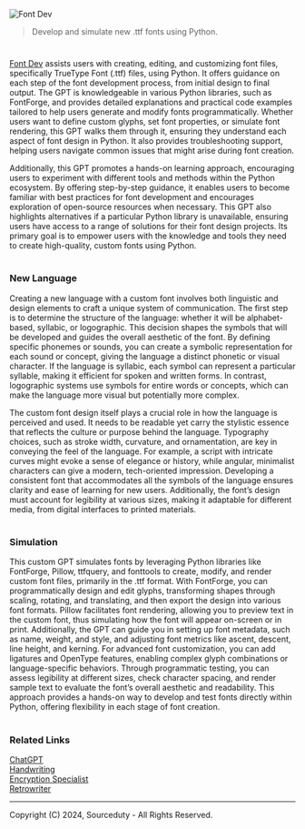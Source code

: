 ![Font Dev](https://github.com/user-attachments/assets/1337badb-44f5-481e-8fbc-c6cb8b511d71)

> Develop and simulate new .ttf fonts using Python.

#

[Font Dev](https://chatgpt.com/g/g-Q24l3Bj4E-font-dev) assists users with creating, editing, and customizing font files, specifically TrueType Font (.ttf) files, using Python. It offers guidance on each step of the font development process, from initial design to final output. The GPT is knowledgeable in various Python libraries, such as FontForge, and provides detailed explanations and practical code examples tailored to help users generate and modify fonts programmatically. Whether users want to define custom glyphs, set font properties, or simulate font rendering, this GPT walks them through it, ensuring they understand each aspect of font design in Python. It also provides troubleshooting support, helping users navigate common issues that might arise during font creation.

Additionally, this GPT promotes a hands-on learning approach, encouraging users to experiment with different tools and methods within the Python ecosystem. By offering step-by-step guidance, it enables users to become familiar with best practices for font development and encourages exploration of open-source resources when necessary. This GPT also highlights alternatives if a particular Python library is unavailable, ensuring users have access to a range of solutions for their font design projects. Its primary goal is to empower users with the knowledge and tools they need to create high-quality, custom fonts using Python.

#
### New Language

Creating a new language with a custom font involves both linguistic and design elements to craft a unique system of communication. The first step is to determine the structure of the language: whether it will be alphabet-based, syllabic, or logographic. This decision shapes the symbols that will be developed and guides the overall aesthetic of the font. By defining specific phonemes or sounds, you can create a symbolic representation for each sound or concept, giving the language a distinct phonetic or visual character. If the language is syllabic, each symbol can represent a particular syllable, making it efficient for spoken and written forms. In contrast, logographic systems use symbols for entire words or concepts, which can make the language more visual but potentially more complex.

The custom font design itself plays a crucial role in how the language is perceived and used. It needs to be readable yet carry the stylistic essence that reflects the culture or purpose behind the language. Typography choices, such as stroke width, curvature, and ornamentation, are key in conveying the feel of the language. For example, a script with intricate curves might evoke a sense of elegance or history, while angular, minimalist characters can give a modern, tech-oriented impression. Developing a consistent font that accommodates all the symbols of the language ensures clarity and ease of learning for new users. Additionally, the font’s design must account for legibility at various sizes, making it adaptable for different media, from digital interfaces to printed materials.

#
### Simulation

This custom GPT simulates fonts by leveraging Python libraries like FontForge, Pillow, ttfquery, and fonttools to create, modify, and render custom font files, primarily in the .ttf format. With FontForge, you can programmatically design and edit glyphs, transforming shapes through scaling, rotating, and translating, and then export the design into various font formats. Pillow facilitates font rendering, allowing you to preview text in the custom font, thus simulating how the font will appear on-screen or in print. Additionally, the GPT can guide you in setting up font metadata, such as name, weight, and style, and adjusting font metrics like ascent, descent, line height, and kerning. For advanced font customization, you can add ligatures and OpenType features, enabling complex glyph combinations or language-specific behaviors. Through programmatic testing, you can assess legibility at different sizes, check character spacing, and render sample text to evaluate the font’s overall aesthetic and readability. This approach provides a hands-on way to develop and test fonts directly within Python, offering flexibility in each stage of font creation.

#
### Related Links

[ChatGPT](https://github.com/sourceduty/ChatGPT)
<br>
[Handwriting](https://github.com/sourceduty/Handwriting)
<br>
[Encryption Specialist](https://github.com/sourceduty/Encryption_Specialist)
<br>
[Retrowriter](https://github.com/sourceduty/Retrowriter)

***
Copyright (C) 2024, Sourceduty - All Rights Reserved.
